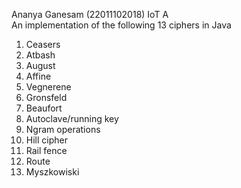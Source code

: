 Ananya Ganesam (22011102018) IoT A \
An implementation of the following 13 ciphers in Java
1) Ceasers 
2) Atbash
3) August
4) Affine
5) Vegnerene
6) Gronsfeld
7) Beaufort
8) Autoclave/running key
9) Ngram operations
10) Hill cipher
11) Rail fence
12) Route
13) Myszkowiski

